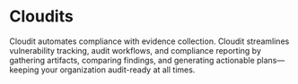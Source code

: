 # Cloudits

Cloudit automates compliance with evidence collection. Cloudit streamlines vulnerability tracking, audit workflows, and compliance reporting by gathering artifacts, comparing findings, and generating actionable plans—keeping your organization audit-ready at all times.



